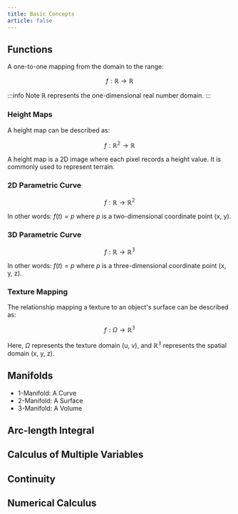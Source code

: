 ```yaml
---
title: Basic Concepts
article: false
---
```


## Functions

A one-to-one mapping from the domain to the range:

$$f: \mathbb{R} \to \mathbb{R}$$

:::info Note
$\mathbb{R}$ represents the one-dimensional real number domain.
:::

### Height Maps

A height map can be described as:

$$f: \mathbb{R^2} \to \mathbb{R}$$

A height map is a 2D image where each pixel records a height value. It is commonly used to represent terrain.

### 2D Parametric Curve

$$f: \mathbb{R} \to \mathbb{R^2}$$

In other words: $f(t) = p$ where $p$ is a two-dimensional coordinate point (x, y).

### 3D Parametric Curve

$$f: \mathbb{R} \to \mathbb{R^3}$$

In other words: $f(t) = p$ where $p$ is a three-dimensional coordinate point (x, y, z).

### Texture Mapping

The relationship mapping a texture to an object's surface can be described as:

$$f: \Omega \to \mathbb{R^3}$$

Here, $\Omega$ represents the texture domain (u, v), and $\mathbb{R^3}$ represents the spatial domain (x, y, z).

## Manifolds

- 1-Manifold: A Curve
- 2-Manifold: A Surface
- 3-Manifold: A Volume

## Arc-length Integral

## Calculus of Multiple Variables

## Continuity

## Numerical Calculus